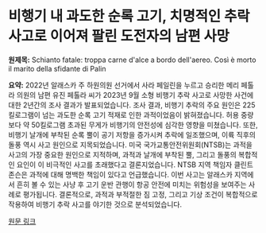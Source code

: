 # 비행기 내 과도한 순록 고기, 치명적인 추락 사고로 이어져 팔린 도전자의 남편 사망

**원제목:** Schianto fatale: troppa carne d'alce a bordo dell'aereo. Così è morto il marito della sfidante di Palin

**요약:** 2022년 알래스카 주 하원의원 선거에서 사라 페일린을 누르고 승리한 메리 페톨라 의원의 남편 유진 페톨라 씨가 2023년 9월 소형 비행기 추락 사고로 사망한 사건에 대한 2년간의 조사 결과가 발표되었습니다.  조사 결과, 비행기 추락의 주요 원인은 225킬로그램이 넘는 과도한 순록 고기 적재로 인한 과적이었음이 밝혀졌습니다.  허용 중량보다 약 50킬로그램 초과된 무게가 비행기의 안전성에 심각한 영향을 미쳤습니다.  또한, 비행기 날개에 부착된 순록 뿔이 공기 저항을 증가시켜 추락에 일조했으며, 이륙 직후의 돌풍 역시 사고 원인으로 지목되었습니다.  미국 국가교통안전위원회(NTSB)는 과적을 사고의 가장 중요한 원인으로 지적하며, 과적과 날개에 부착된 뿔, 그리고 돌풍의 복합적인 요인이 이 비극적인 사고를 초래했다고 결론지었습니다.  NTSB 지역 책임자 클린트 존슨은 과적에 대해 명백한 책임이 있다고 언급했습니다.  이번 사고는 알래스카 지역에서 흔히 볼 수 있는 사냥 후 고기 운반 관행이 항공 안전에 미치는 위험성을 보여주는 사례로 평가됩니다.  결론적으로, 과적과 부적절한 짐 고정, 그리고 기상 조건이 복합적으로 작용하여 비행기 추락 사고를 야기한 것으로 분석되었습니다.

[원문 링크](https://www.agi.it/estero/news/2025-07-23/usa-troppa-carne-a-bordo-aereo-cosi-morto-eugene-peltola-32431832/)
